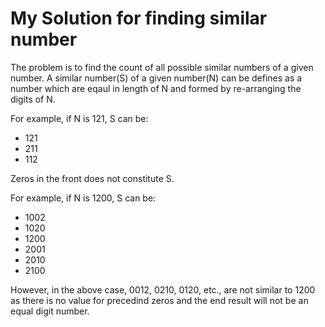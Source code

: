 # My Solution for finding similar number

The problem is to find the count of all possible similar numbers of a given number. A similar number(S) of a given number(N) can be defines as a number which are eqaul in length of N and formed by re-arranging the digits of N.

For example, if N is 121, S can be:
* 121
* 211
* 112

Zeros in the front does not constitute S.

For example, if N is 1200, S can be:
* 1002
* 1020
* 1200
* 2001
* 2010
* 2100

However, in the above case, 0012, 0210, 0120, etc., are not similar to 1200 as there is no value for precedind zeros and the end result will not be an equal digit number.
